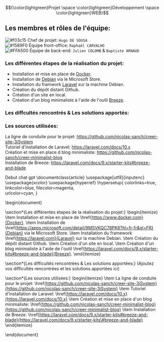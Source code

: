 $${\color{lightgreen}Projet \space \color{lightgreen}Développement \space \color{lightgreen}WEB}$$

## Les membres et rôles de l'équipe:

![#f03c15](https://via.placeholder.com/15/f03c15/000000?text=+) Chef de projet:  `Hugo DE SOUSA`  
![#1589F0](https://via.placeholder.com/15/1589F0/000000?text=+) Équipe front-office:  `Raphaël CARVALHO`  
![#FFA500](https://via.placeholder.com/15/FFA500/000000?text=+) Équipe de back-end:  `Julien COLOMB` &  `Baptiste ARNAUD`  

### Les différentes étapes de la réalisation du projet:
- Installation et mise en place de [Docker](https://www.docker.com).
- Installation de [Debian](https://apps.microsoft.com/detail/9MSVKQC78PK6?hl=fr-fr&gl=FR) via le Microsoft Store.
- Installation du framwork [Laravel](https://laravel.com) sur la machine Debian.
- Création du dépôt distant Github.
- Création d'un site en local.
- Création d'un blog minimaliste à l'aide de l'outil [Breeze](https://laravel.com/docs/9.x/starter-kits#breeze-and-blade).

### Les diffcultés rencontrés & Les solutions apportés:

### Les sources utilisées:
La ligne de conduite pour le projet: https://github.com/nicolas-sanch/creer-site-3iSystem  
Tutoriel d'installation de Laravel: https://laravel.com/docs/10.x  
Création et mise en place d blog minimaliste: https://github.com/nicolas-sanch/creer-minimalist-blog  
Installation de Breeze: https://laravel.com/docs/9.x/starter-kits#breeze-and-blade  




Debut chat gpt
\documentclass{article}
\usepackage[utf8]{inputenc}
\usepackage{xcolor}
\usepackage{hyperref}
\hypersetup{
    colorlinks=true,
    linkcolor=blue,
    filecolor=magenta,      
    urlcolor=cyan,
}

\begin{document}

\section*{Les différentes étapes de la réalisation du projet:}
\begin{itemize}
    \item Installation et mise en place de \href{https://www.docker.com}{Docker}.
    \item Installation de \href{https://apps.microsoft.com/detail/9MSVKQC78PK6?hl=fr-fr&gl=FR}{Debian} via le Microsoft Store.
    \item Installation du framework \href{https://laravel.com}{Laravel} sur la machine Debian.
    \item Création du dépôt distant Github.
    \item Création d'un site en local.
    \item Création d'un blog minimaliste à l'aide de l'outil \href{https://laravel.com/docs/9.x/starter-kits#breeze-and-blade}{Breeze}.
\end{itemize}

\section*{Les difficultés rencontrées \& Les solutions apportées:}
(Ajoutez vos difficultés rencontrées et les solutions apportées ici)

\section*{Les sources utilisées:}
\begin{itemize}
    \item La ligne de conduite pour le projet: \href{https://github.com/nicolas-sanch/creer-site-3iSystem}{https://github.com/nicolas-sanch/creer-site-3iSystem}
    \item Tutoriel d'installation de Laravel: \href{https://laravel.com/docs/10.x}{https://laravel.com/docs/10.x}
    \item Création et mise en place d'un blog minimaliste: \href{https://github.com/nicolas-sanch/creer-minimalist-blog}{https://github.com/nicolas-sanch/creer-minimalist-blog}
    \item Installation de Breeze: \href{https://laravel.com/docs/9.x/starter-kits#breeze-and-blade}{https://laravel.com/docs/9.x/starter-kits\#breeze-and-blade}
\end{itemize}

\end{document}
